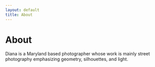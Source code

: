 ```yaml
---
layout: default
title: About
---
```


# About

Diana is a Maryland based photographer whose work is mainly street photography emphasizing geometry, silhouettes, and light.
